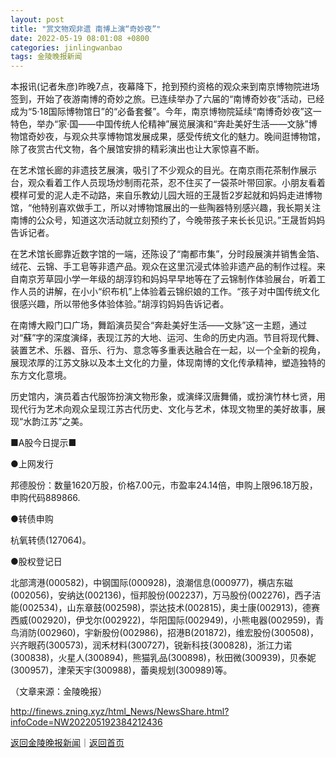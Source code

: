 ```yaml
---
layout: post
title: "赏文物观非遗 南博上演“奇妙夜”"
date: 2022-05-19 08:01:08 +0800
categories: jinlingwanbao
tags: 金陵晚报新闻
---
```

<p>本报讯(记者朱彦)昨晚7点，夜幕降下，抢到预约资格的观众来到南京博物院进场签到，开始了夜游南博的奇妙之旅。已连续举办了六届的“南博奇妙夜”活动，已经成为“5·18国际博物馆日”的“必备套餐”。今年，南京博物院延续“南博奇妙夜”这一特色，举办“家·国——中国传统人伦精神”展览展演和“奔赴美好生活——文脉”博物馆奇妙夜，与观众共享博物馆发展成果，感受传统文化的魅力。晚间逛博物馆，除了夜赏古代文物，各个展馆安排的精彩演出也让大家惊喜不断。 </p>
 <p>在艺术馆长廊的非遗技艺展演，吸引了不少观众的目光。在南京雨花茶制作展示台，观众看着工作人员现场炒制雨花茶，忍不住买了一袋茶叶带回家。小朋友看着模样可爱的泥人走不动路，来自乐教幼儿园大班的王晟哲2岁起就和妈妈走进博物馆，“他特别喜欢做手工，所以对博物馆展出的一些陶器特别感兴趣，我长期关注南博的公众号，知道这次活动就立刻预约了，今晚带孩子来长长见识。”王晟哲妈妈告诉记者。 </p>
 <p>在艺术馆长廊靠近数字馆的一端，还陈设了“南都市集”，分时段展演并销售金箔、绒花、云锦、手工皂等非遗产品。观众在这里沉浸式体验非遗产品的制作过程。来自南京芳草园小学一年级的胡淳钧和妈妈早早地等在了云锦制作体验展台，听着工作人员的讲解，在小小“织布机”上体验着云锦织娘的工作。“孩子对中国传统文化很感兴趣，所以带他多体验体验。”胡淳钧妈妈告诉记者。 </p>
 <p>在南博大殿门口广场，舞蹈演员契合“奔赴美好生活——文脉”这一主题，通过对“蘇”字的深度演绎，表现江苏的大地、运河、生命的历史内涵。节目将现代舞、装置艺术、乐器、音乐、行为、意念等多重表达融合在一起，以一个全新的视角，展现浓厚的江苏文脉以及本土文化的力量，体现南博的文化传承精神，塑造独特的东方文化意境。 </p>
 <p>历史馆内，演员着古代服饰扮演文物形象，或演绎汉唐舞俑，或扮演竹林七贤，用现代行为艺术向观众呈现江苏古代历史、文化与艺术，体现文物里的美好故事，展现“水韵江苏”之美。 </p>
 <p>■A股今日提示■ </p>
 <p>●上网发行 </p>
 <p>邦德股份：数量1620万股，价格7.00元，市盈率24.14倍，申购上限96.18万股，申购代码889866. </p>
 <p>●转债申购 </p>
 <p>杭氧转债(127064)。 </p>
 <p>●股权登记日 </p>
 <p>北部湾港(000582)，中钢国际(000928)，浪潮信息(000977)，横店东磁(002056)，安纳达(002136)，恒邦股份(002237)，万马股份(002276)，西子洁能(002534)，山东章鼓(002598)，崇达技术(002815)，奥士康(002913)，德赛西威(002920)，伊戈尔(002922)，华阳国际(002949)，小熊电器(002959)，青鸟消防(002960)，宇新股份(002986)，招港B(201872)，维宏股份(300508)，兴齐眼药(300573)，润禾材料(300727)，锐新科技(300828)，浙江力诺(300838)，火星人(300894)，熊猫乳品(300898)，秋田微(300939)，贝泰妮(300957)，津荣天宇(300988)，蕾奥规划(300989)等。</p><p class="em_media">（文章来源：金陵晚报）</p>

<http://finews.zning.xyz/html_News/NewsShare.html?infoCode=NW202205192384212436>

[返回金陵晚报新闻](//finews.withounder.com/category/jinlingwanbao.html)｜[返回首页](//finews.withounder.com/)